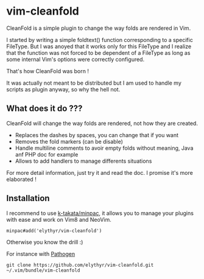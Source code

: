 # vim-cleanfold

CleanFold is a simple plugin to change the way folds are rendered in Vim.

I started by writing a simple foldtext() function corresponding to a specific FileType.
But I was anoyed that it works only for this FileType and I realize that the function was not
forced to be dependent of a FileType as long as some internal Vim's options were correctly
configured.

That's how CleanFold was born !

It was actually not meant to be distributed but I am used to handle my scripts as plugin
anyway, so why the hell not.

## What does it do ???

CleanFold will change the way folds are rendered, not how they are created.

* Replaces the dashes by spaces, you can change that if you want
* Removes the fold markers (can be disable)
* Handle multiline comments to avoir empty folds without meaning, Java anf PHP doc for example
* Allows to add handlers to manage differents situations

For more detail information, just try it and read the doc. I promise it's more elaborated !

## Installation

I recommend to use [k-takata/minpac](https://github.com/k-takata/minpac), it allows you to manage
your plugins with ease and work on Vim8 and NeoVim.
```vim
minpac#add('elythyr/vim-cleanfold')
```

Otherwise you know the drill :)

For instance with [Pathogen](https://github.com/tpope/vim-pathogen)
```
git clone https://github.com/elythyr/vim-cleanfold.git ~/.vim/bundle/vim-cleanfold
```

